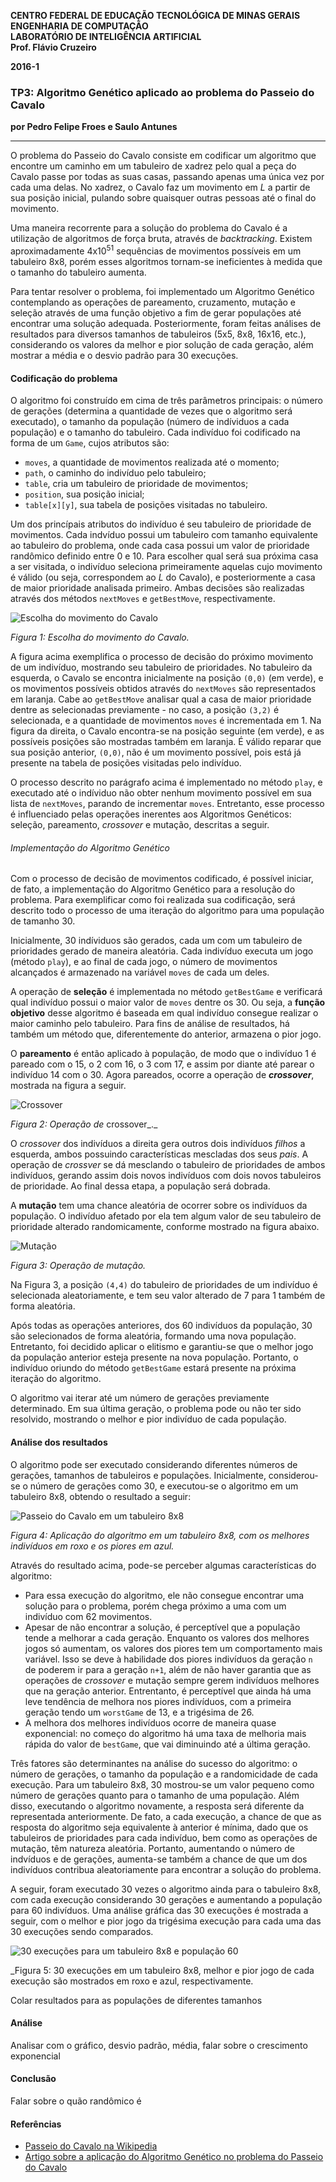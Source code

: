 <dl>
<p><strong>
CENTRO FEDERAL DE EDUCAÇÃO TECNOLÓGICA DE MINAS GERAIS<br>
ENGENHARIA DE COMPUTAÇÃO<br>
LABORATÓRIO DE INTELIGÊNCIA ARTIFICIAL<br>
Prof. Flávio Cruzeiro<br>

<p>2016-1</p>
</strong></p>
</dl>

### TP3: Algoritmo Genético aplicado ao problema do Passeio do Cavalo
**por Pedro Felipe Froes e Saulo Antunes**

---

O problema do Passeio do Cavalo consiste em codificar um algoritmo que encontre um caminho em um tabuleiro de xadrez pelo qual a peça do Cavalo passe por todas as suas casas, passando apenas uma única vez por cada uma delas. No xadrez, o Cavalo faz um movimento em _L_ a partir de sua posição inicial, pulando sobre quaisquer outras pessoas até o final do movimento.

Uma maneira recorrente para a solução do problema do Cavalo é a utilização de algoritmos de força bruta, através de _backtracking_. Existem aproximadamente 4x10<sup>51</sup> sequências de movimentos possíveis em um tabuleiro 8x8, porém esses algoritmos tornam-se ineficientes à medida que o tamanho do tabuleiro aumenta.

Para tentar resolver o problema, foi implementado um Algoritmo Genético contemplando as operações de pareamento, cruzamento, mutação e seleção através de uma função objetivo a fim de gerar populações até encontrar uma solução adequada. Posteriormente, foram feitas análises de resultados para diversos tamanhos de tabuleiros (5x5, 8x8, 16x16, etc.), considerando os valores da melhor e pior solução de cada geração, além mostrar a média e o desvio padrão para 30 execuções.

#### Codificação do problema

O algoritmo foi construído em cima de três parâmetros principais: o número de gerações (determina a quantidade de vezes que o algoritmo será executado), o tamanho da população (número de indíviduos a cada população) e o tamanho do tabuleiro. Cada indivíduo foi codificado na forma de um `Game`, cujos atributos são:
* `moves`, a quantidade de movimentos realizada até o momento;
* `path`, o caminho do indivíduo pelo tabuleiro;
* `table`, cria um tabuleiro de prioridade de movimentos;
* `position`, sua posição inicial;
* `table[x][y]`, sua tabela de posições visitadas no tabuleiro.

Um dos princípais atributos do indivíduo é seu tabuleiro de prioridade de movimentos. Cada indvíduo possui um tabuleiro com tamanho equivalente ao tabuleiro do problema, onde cada casa possui um valor de prioridade randômico definido entre 0 e 10. Para escolher qual será sua próxima casa a ser visitada, o indivíduo seleciona primeiramente aquelas cujo movimento é válido (ou seja, correspondem ao _L_ do Cavalo), e posteriormente a casa de maior prioridade analisada primeiro. Ambas decisões são realizadas através dos métodos `nextMoves` e `getBestMove`, respectivamente.

![Escolha do movimento do Cavalo](img/makemove.png)

_Figura 1: Escolha do movimento do Cavalo._

A figura acima exemplifica o processo de decisão do próximo movimento de um indivíduo, mostrando seu tabuleiro de prioridades. No tabuleiro da esquerda, o Cavalo se encontra inicialmente na posição `(0,0)` (em verde), e os movimentos possíveis obtidos através do `nextMoves` são representados em laranja. Cabe ao `getBestMove` analisar qual a casa de maior prioridade dentre as selecionadas previamente - no caso, a posição `(3,2)` é selecionada, e a quantidade de movimentos `moves` é incrementada em 1. Na figura da direita, o Cavalo encontra-se na posição seguinte (em verde), e as possíveis posições são mostradas também em laranja. É válido reparar que sua posição anterior, `(0,0)`, não é um movimento possível, pois está já presente na tabela de posições visitadas pelo indivíduo.

O processo descrito no parágrafo acima é implementado no método `play`, e executado até o indíviduo não obter nenhum movimento possível em sua lista de `nextMoves`, parando de incrementar `moves`. Entretanto, esse processo é influenciado pelas operações inerentes aos Algoritmos Genéticos: seleção, pareamento, _crossover_ e mutação, descritas a seguir.

###### Implementação do Algoritmo Genético

Com o processo de decisão de movimentos codificado, é possível iniciar, de fato, a implementação do Algoritmo Genético para a resolução do problema. Para exemplificar como foi realizada sua codificação, será descrito todo o processo de uma iteração do algoritmo para uma população de tamanho 30.

Inicialmente, 30 indíviduos são gerados, cada um com um tabuleiro de prioridades gerado de maneira aleatória. Cada indivíduo executa um jogo (método `play`), e ao final de cada jogo, o número de movimentos alcançados é armazenado na variável `moves` de cada um deles.

A operação de **seleção** é implementada no método `getBestGame` e verificará qual indivíduo possui o maior valor de `moves` dentre os 30. Ou seja, a **função objetivo** desse algoritmo é baseada em qual indivíduo consegue realizar o maior caminho pelo tabuleiro. Para fins de análise de resultados, há também um método que, diferentemente do anterior, armazena o pior jogo.

O **pareamento** é então aplicado à população, de modo que o indivíduo 1 é pareado com o 15, o 2 com 16, o 3 com 17, e assim por diante até parear o indivíduo 14 com o 30. Agora pareados, ocorre a operação de **_crossover_**, mostrada na figura a seguir.

![Crossover](img/crossover.png)

_Figura 2: Operação de_ crossover_._

O _crossover_ dos indivíduos a direita gera outros dois indivíduos _filhos_ a esquerda, ambos possuindo características mescladas dos seus _pais_. A operação de _crossver_ se dá mesclando o tabuleiro de prioridades de ambos indivíduos, gerando assim dois novos indivíduos com dois novos tabuleiros de prioridade. Ao final dessa etapa, a população será dobrada.

A **mutação** tem uma chance aleatória de ocorrer sobre os indivíduos da população. O indivíduo afetado por ela tem algum valor de seu tabuleiro de prioridade alterado randomicamente, conforme mostrado na figura abaixo.

![Mutação](img/mutation.png)

_Figura 3: Operação de mutação._

Na Figura 3, a posição `(4,4)` do tabuleiro de prioridades de um indivíduo é selecionada aleatoriamente, e tem seu valor alterado de 7 para 1 também de forma aleatória.

Após todas as operações anteriores, dos 60 indivíduos da população, 30 são selecionados de forma aleatória, formando uma nova população. Entretanto, foi decidido aplicar o elitismo e garantiu-se que o melhor jogo da população anterior esteja presente na nova população. Portanto, o indivíduo oriundo do método `getBestGame` estará presente na próxima iteração do algoritmo.

O algoritmo vai iterar até um número de gerações previamente determinado. Em sua última geração, o problema pode ou não ter sido resolvido, mostrando o melhor e pior indivíduo de cada população.

#### Análise dos resultados

O algoritmo pode ser executado considerando diferentes números de gerações, tamanhos de tabuleiros e populações. Inicialmente, considerou-se o número de gerações como 30, e executou-se o algoritmo em um tabuleiro 8x8, obtendo o resultado a seguir:

![Passeio do Cavalo em um tabuleiro 8x8](img/data1.png)

_Figura 4: Aplicação do algoritmo em um tabuleiro 8x8, com os melhores indivíduos em roxo e os piores em azul._

Através do resultado acima, pode-se perceber algumas características do algoritmo:
* Para essa execução do algoritmo, ele não consegue encontrar uma solução para o problema, porém chega próximo a uma com um indivíduo com 62 movimentos.
* Apesar de não encontrar a solução, é perceptível que a população tende a melhorar a cada geração. Enquanto os valores dos melhores jogos só aumentam, os valores dos piores tem um comportamento mais variável. Isso se deve à habilidade dos piores indivíduos da geração `n` de poderem ir para a geração `n+1`, além de não haver garantia que as operações de _crossover_ e mutação sempre gerem indivíduos melhores que na geração anterior. Entrentanto, é perceptível que ainda há uma leve tendência de melhora nos piores indivíduos, com a primeira geração tendo um `worstGame` de 13, e a trigésima de 26.
* A melhora dos melhores indivíduos ocorre de maneira quase exponencial: no começo do algoritmo há uma taxa de melhoria mais rápida do valor de `bestGame`, que vai diminuindo até a última geração.

Três fatores são determinantes na análise do sucesso do algoritmo: o número de gerações, o tamanho da população e a randomicidade de cada execução. Para um tabuleiro 8x8, 30 mostrou-se um valor pequeno como número de gerações quanto para o tamanho de uma população. Além disso, executando o algoritmo novamente, a resposta será diferente da representada anteriormente. De fato, a cada execução, a chance de que as resposta do algoritmo seja equivalente à anterior é mínima, dado que os tabuleiros de prioridades para cada indivíduo, bem como as operações de mutação, têm natureza aleatória. Portanto, aumentando o número de indvíduos e de gerações, aumenta-se também a chance de que um dos indivíduos contribua aleatoriamente para encontrar a solução do problema.

A seguir, foram executado 30 vezes o algoritmo ainda para o tabuleiro 8x8, com cada execução considerando 30 gerações e aumentando a população para 60 indivíduos. Uma análise gráfica das 30 execuções é mostrada a seguir, com o melhor e pior jogo da trigésima execução para cada uma das 30 execuções sendo comparados.

![30 execuções para um tabuleiro 8x8 e população 60](img/data2.png)

_Figura 5: 30 execuções em um tabuleiro 8x8, melhor e pior jogo de cada execução são mostrados em roxo e azul, respectivamente.



Colar resultados para as populações de diferentes tamanhos

#### Análise

Analisar com o gráfico, desvio padrão, média, falar sobre o crescimento exponencial

#### Conclusão

Falar sobre o quão randômico é

#### Referências

* [Passeio do Cavalo na Wikipedia](https://en.wikipedia.org/wiki/Knight%27s_tour "Knight's Tour")
* [Artigo sobre a aplicação do Algoritmo Genético no problema do Passeio do Cavalo](http://citeseerx.ist.psu.edu/viewdoc/download?rep=rep1&type=pdf&doi=10.1.1.115.3709)